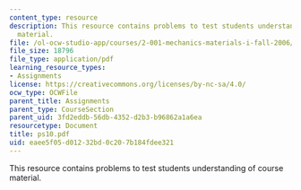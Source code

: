 ```yaml
---
content_type: resource
description: This resource contains problems to test students understanding of course
  material.
file: /ol-ocw-studio-app/courses/2-001-mechanics-materials-i-fall-2006/eaee5f05d01232bd0c207b184fdee321_ps10.pdf
file_size: 18796
file_type: application/pdf
learning_resource_types:
- Assignments
license: https://creativecommons.org/licenses/by-nc-sa/4.0/
ocw_type: OCWFile
parent_title: Assignments
parent_type: CourseSection
parent_uid: 3fd2eddb-56db-4352-d2b3-b96862a1a6ea
resourcetype: Document
title: ps10.pdf
uid: eaee5f05-d012-32bd-0c20-7b184fdee321
---
```

This resource contains problems to test students understanding of course material.